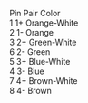 Pin     Pair    Color           
1       1+      Orange-White    
2       1-      Orange          
3       2+      Green-White     
6       2-      Green           
5       3+      Blue-White      
4       3-      Blue            
7       4+      Brown-White     
8       4-      Brown           
